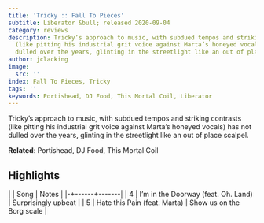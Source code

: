 ```yaml
---
title: 'Tricky :: Fall To Pieces'
subtitle: Liberator &bull; released 2020-09-04
category: reviews
description: Tricky’s approach to music, with subdued tempos and striking contrasts
  (like pitting his industrial grit voice against Marta’s honeyed vocals) has not
  dulled over the years, glinting in the streetlight like an out of place scalpel.
author: jclacking
image:
  src: ''
index: Fall To Pieces, Tricky
tags: ''
keywords: Portishead, DJ Food, This Mortal Coil, Liberator
---
```

Tricky’s approach to music, with subdued tempos and striking contrasts (like pitting his industrial grit voice against Marta’s honeyed vocals) has not dulled over the years, glinting in the streetlight like an out of place scalpel.<!--more-->

**Related**: Portishead, DJ Food, This Mortal Coil

## Highlights

| | Song | Notes |
|-+------+-------|
| 4 | I’m in the Doorway (feat. Oh. Land) | Surprisingly upbeat |
| 5 | Hate this Pain (feat. Marta) | Show us on the Borg scale |

